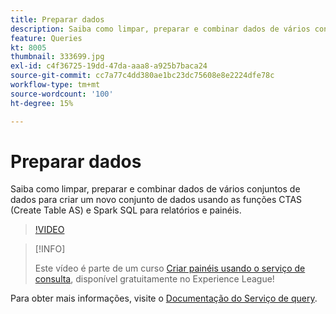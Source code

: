 ```yaml
---
title: Preparar dados
description: Saiba como limpar, preparar e combinar dados de vários conjuntos de dados para criar um novo conjunto de dados usando as funções CTAS (Create Table AS) e Spark SQL para relatórios e painéis.
feature: Queries
kt: 8005
thumbnail: 333699.jpg
exl-id: c4f36725-19dd-47da-aaa8-a925b7baca24
source-git-commit: cc7a77c4dd380ae1bc23dc75608e8e2224dfe78c
workflow-type: tm+mt
source-wordcount: '100'
ht-degree: 15%

---
```


# Preparar dados

Saiba como limpar, preparar e combinar dados de vários conjuntos de dados para criar um novo conjunto de dados usando as funções CTAS (Create Table AS) e Spark SQL para relatórios e painéis.

>[!VIDEO](https://video.tv.adobe.com/v/333699?quality=12&learn=on)

>[!INFO]
>
> Este vídeo é parte de um curso [Criar painéis usando o serviço de consulta](https://experienceleague.adobe.com/?recommended=ExperiencePlatform-D-1-2021.1.qsvc.dash), disponível gratuitamente no Experience League!

Para obter mais informações, visite o [Documentação do Serviço de query](https://experienceleague.adobe.com/docs/experience-platform/query/home.html?lang=pt-BR).

